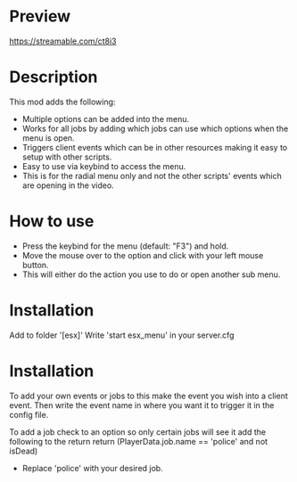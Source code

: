  # Preview
https://streamable.com/ct8i3

# Description
This mod adds the following:

- Multiple options can be added into the menu.
- Works for all jobs by adding which jobs can use which options when the menu is open.
- Triggers client events which can be in other resources making it easy to setup with other scripts.
- Easy to use via keybind to access the menu.
- This is for the radial menu only and not the other scripts' events which are opening in the video.

# How to use
- Press the keybind for the menu (default: "F3") and hold.
- Move the mouse over to the option and click with your left mouse button.
- This will either do the action you use to do or open another sub menu.

# Installation
Add to folder '[esx]'
Write 'start esx_menu' in your server.cfg

# Installation
To add your own events or jobs to this make the event you wish into a client event.
Then write the event name in where you want it to trigger it in the config file.

To add a job check to an option so only certain jobs will see it add the following to the return
    return (PlayerData.job.name == 'police' and not isDead)
- Replace 'police' with your desired job.